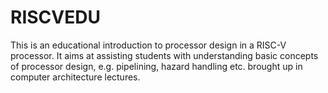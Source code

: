 # RISCVEDU
This is an educational introduction to processor design in a RISC-V processor. It aims at assisting students with understanding basic concepts of processor design, e.g. pipelining, hazard handling etc. brought up in computer architecture lectures.